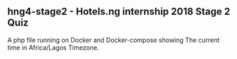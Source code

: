## hng4-stage2 - Hotels.ng internship 2018 Stage 2 Quiz

A php file running on Docker and Docker-compose showing The current time in Africa/Lagos Timezone.
